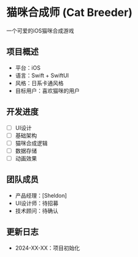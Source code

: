 # 猫咪合成师 (Cat Breeder)

一个可爱的iOS猫咪合成游戏

## 项目概述
- 平台：iOS
- 语言：Swift + SwiftUI
- 风格：日系卡通风格
- 目标用户：喜欢猫咪的用户

## 开发进度
- [ ] UI设计
- [ ] 基础架构
- [ ] 猫咪合成逻辑
- [ ] 数据存储
- [ ] 动画效果

## 团队成员
- 产品经理：[Sheldon]
- UI设计师：待招募
- 技术顾问：待确认

## 更新日志
- 2024-XX-XX：项目初始化
